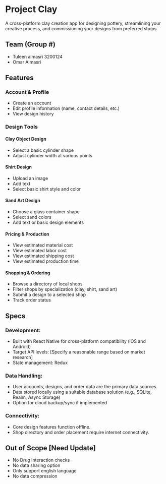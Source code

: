 # Project Clay
A cross-platform clay creation app for designing pottery, streamlining your creative process, and commissioning your designs from preferred shops

## Team (Group #)

- Tuleen almasri 3200124
- Omar Almasri 

## Features

### Account & Profile

- Create an account
- Edit profile information (name, contact details, etc.)
- View design history


### Design Tools

#### Clay Object Design

- Select a basic cylinder shape
- Adjust cylinder width at various points

#### Shirt Design
- Upload an image
- Add text
- Select basic shirt style and color

#### Sand Art Design
- Choose a glass container shape
- Select sand colors
- Add text or basic design elements


#### Pricing & Production

- View estimated material cost
- View estimated labor cost
- View estimated shipping cost
- View estimated production time

#### Shopping & Ordering

- Browse a directory of local shops
- Filter shops by specialization (clay, shirt, sand art)
- Submit a design to a selected shop
- Track order status


## Specs

### Development:

- Built with React Native for cross-platform compatibility (iOS and Android)
- Target API levels: [Specify a reasonable range based on market research]
- State management: Redux

### Data Handling:

- User accounts, designs, and order data are the primary data sources.
- Data stored locally using a suitable database solution (e.g., SQLite, Realm, Async Storage)
- Option for cloud backup/sync if implemented

### Connectivity:

- Core design features function offline.
- Shop directory and order placement require internet connectivity.

## Out of Scope [Need Update]

- No Drug interaction checks 
- No data sharing option 
- Only support english language 
- No data compression 


